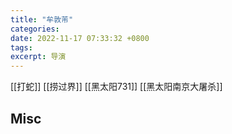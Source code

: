 ```yaml
---
title: "牟敦芾"
categories: 
date: 2022-11-17 07:33:32 +0800
tags: 
excerpt: 导演
---
```




[[打蛇]]
[[捞过界]]
[[黑太阳731]]
[[黑太阳南京大屠杀]]







## Misc



